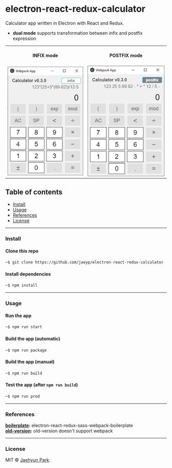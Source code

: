 # electron-react-redux-calculator
Calculator app written in Electron with React and Redux.  
* **dual mode** supports transformation between infix and postfix expression  
<table align="center">
<tr>
<td align="center"><h4>INFIX mode</h4></td>
<td align="center"><h4>POSTFIX mode</h4></td>
</tr>
<tr>
<td><img src="./docs/images/calculator-infix-electron.png"></td>
<td><img src="./docs/images/calculator-postfix-electron.png"></td>
</table>

## Table of contents

* [Install](#install)
* [Usage](#usage)
* [References](#references)
* [License](#license)

---  

### Install

#### Clone this repo

```bash
~$ git clone https://github.com/jaeyp/electron-react-redux-calculator
```

#### Install dependencies

```bash
~$ npm install
```

---  

### Usage

#### Run the app

```bash
~$ npm run start
```

#### Build the app (automatic)

```bash
~$ npm run package
```

#### Build the app (manual)

```bash
~$ npm run build
```

#### Test the app (after `npm run build`)

```bash
~$ npm run prod
```

---  

### References
**[boilerplate](https://github.com/jaeyp/electron-react-redux-sass-webpack-boilerplate):** electron-react-redux-sass-webpack-boilerplate   
**[old-version](https://github.com/jaeyp/react-redux-calculator):** old-version doesn't support webpack  

---  

### License

MIT © [Jaehyun Park](https://portfolio.jaeyp.xyz).

